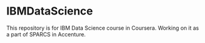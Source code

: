 # IBMDataScience

This repository is for IBM Data Science course in Coursera.
Working on it as a part of SPARCS in Accenture.
